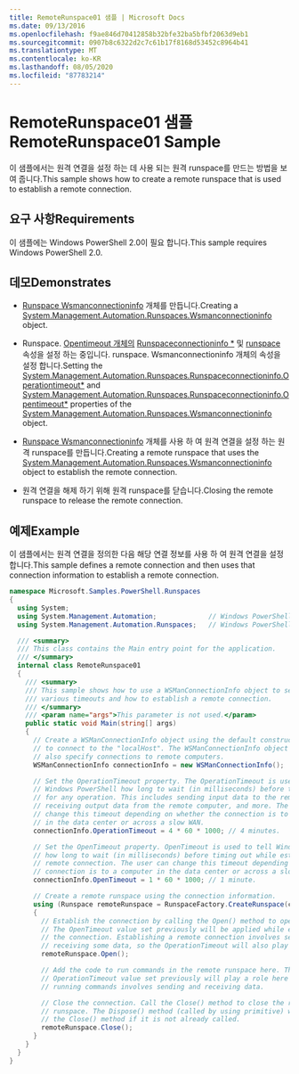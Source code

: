 ```yaml
---
title: RemoteRunspace01 샘플 | Microsoft Docs
ms.date: 09/13/2016
ms.openlocfilehash: f9ae846d70412858b32bfe32ba5bfbf2063d9eb1
ms.sourcegitcommit: 0907b8c6322d2c7c61b17f8168d53452c8964b41
ms.translationtype: MT
ms.contentlocale: ko-KR
ms.lasthandoff: 08/05/2020
ms.locfileid: "87783214"
---
```

# <a name="remoterunspace01-sample"></a><span data-ttu-id="b147f-102">RemoteRunspace01 샘플</span><span class="sxs-lookup"><span data-stu-id="b147f-102">RemoteRunspace01 Sample</span></span>

<span data-ttu-id="b147f-103">이 샘플에서는 원격 연결을 설정 하는 데 사용 되는 원격 runspace를 만드는 방법을 보여 줍니다.</span><span class="sxs-lookup"><span data-stu-id="b147f-103">This sample shows how to create a remote runspace that is used to establish a remote connection.</span></span>

## <a name="requirements"></a><span data-ttu-id="b147f-104">요구 사항</span><span class="sxs-lookup"><span data-stu-id="b147f-104">Requirements</span></span>

 <span data-ttu-id="b147f-105">이 샘플에는 Windows PowerShell 2.0이 필요 합니다.</span><span class="sxs-lookup"><span data-stu-id="b147f-105">This sample requires Windows PowerShell 2.0.</span></span>

## <a name="demonstrates"></a><span data-ttu-id="b147f-106">데모</span><span class="sxs-lookup"><span data-stu-id="b147f-106">Demonstrates</span></span>

- <span data-ttu-id="b147f-107">[Runspace Wsmanconnectioninfo](/dotnet/api/System.Management.Automation.Runspaces.WSManConnectionInfo) 개체를 만듭니다.</span><span class="sxs-lookup"><span data-stu-id="b147f-107">Creating a [System.Management.Automation.Runspaces.Wsmanconnectioninfo](/dotnet/api/System.Management.Automation.Runspaces.WSManConnectionInfo) object.</span></span>

- <span data-ttu-id="b147f-108">Runspace. [Opentimeout 개체의](/dotnet/api/System.Management.Automation.Runspaces.WSManConnectionInfo) [Runspaceconnectioninfo \*](/dotnet/api/System.Management.Automation.Runspaces.RunspaceConnectionInfo.OperationTimeout) 및 [runspace](/dotnet/api/System.Management.Automation.Runspaces.RunspaceConnectionInfo.OpenTimeout) 속성을 설정 하는 중입니다. runspace. Wsmanconnectioninfo 개체의 속성을 설정 합니다.</span><span class="sxs-lookup"><span data-stu-id="b147f-108">Setting the [System.Management.Automation.Runspaces.Runspaceconnectioninfo.Operationtimeout\*](/dotnet/api/System.Management.Automation.Runspaces.RunspaceConnectionInfo.OperationTimeout) and [System.Management.Automation.Runspaces.Runspaceconnectioninfo.Opentimeout\*](/dotnet/api/System.Management.Automation.Runspaces.RunspaceConnectionInfo.OpenTimeout) properties of the [System.Management.Automation.Runspaces.Wsmanconnectioninfo](/dotnet/api/System.Management.Automation.Runspaces.WSManConnectionInfo) object.</span></span>

- <span data-ttu-id="b147f-109">[Runspace Wsmanconnectioninfo](/dotnet/api/System.Management.Automation.Runspaces.WSManConnectionInfo) 개체를 사용 하 여 원격 연결을 설정 하는 원격 runspace를 만듭니다.</span><span class="sxs-lookup"><span data-stu-id="b147f-109">Creating a remote runspace that uses the [System.Management.Automation.Runspaces.Wsmanconnectioninfo](/dotnet/api/System.Management.Automation.Runspaces.WSManConnectionInfo) object to establish the remote connection.</span></span>

- <span data-ttu-id="b147f-110">원격 연결을 해제 하기 위해 원격 runspace를 닫습니다.</span><span class="sxs-lookup"><span data-stu-id="b147f-110">Closing the remote runspace to release the remote connection.</span></span>

## <a name="example"></a><span data-ttu-id="b147f-111">예제</span><span class="sxs-lookup"><span data-stu-id="b147f-111">Example</span></span>

<span data-ttu-id="b147f-112">이 샘플에서는 원격 연결을 정의한 다음 해당 연결 정보를 사용 하 여 원격 연결을 설정 합니다.</span><span class="sxs-lookup"><span data-stu-id="b147f-112">This sample defines a remote connection and then uses that connection information to establish a remote connection.</span></span>

```csharp
namespace Microsoft.Samples.PowerShell.Runspaces
{
  using System;
  using System.Management.Automation;             // Windows PowerShell namespace.
  using System.Management.Automation.Runspaces;   // Windows PowerShell namespace.

  /// <summary>
  /// This class contains the Main entry point for the application.
  /// </summary>
  internal class RemoteRunspace01
  {
    /// <summary>
    /// This sample shows how to use a WSManConnectionInfo object to set
    /// various timeouts and how to establish a remote connection.
    /// </summary>
    /// <param name="args">This parameter is not used.</param>
    public static void Main(string[] args)
    {
      // Create a WSManConnectionInfo object using the default constructor
      // to connect to the "localHost". The WSManConnectionInfo object can
      // also specify connections to remote computers.
      WSManConnectionInfo connectionInfo = new WSManConnectionInfo();

      // Set the OperationTimeout property. The OperationTimeout is used to tell
      // Windows PowerShell how long to wait (in milliseconds) before timing out
      // for any operation. This includes sending input data to the remote computer,
      // receiving output data from the remote computer, and more. The user can
      // change this timeout depending on whether the connection is to a computer
      // in the data center or across a slow WAN.
      connectionInfo.OperationTimeout = 4 * 60 * 1000; // 4 minutes.

      // Set the OpenTimeout property. OpenTimeout is used to tell Windows PowerShell
      // how long to wait (in milliseconds) before timing out while establishing a
      // remote connection. The user can change this timeout depending on whether the
      // connection is to a computer in the data center or across a slow WAN.
      connectionInfo.OpenTimeout = 1 * 60 * 1000; // 1 minute.

      // Create a remote runspace using the connection information.
      using (Runspace remoteRunspace = RunspaceFactory.CreateRunspace(connectionInfo))
      {
        // Establish the connection by calling the Open() method to open the runspace.
        // The OpenTimeout value set previously will be applied while establishing
        // the connection. Establishing a remote connection involves sending and
        // receiving some data, so the OperationTimeout will also play a role in this process.
        remoteRunspace.Open();

        // Add the code to run commands in the remote runspace here. The
        // OperationTimeout value set previously will play a role here because
        // running commands involves sending and receiving data.

        // Close the connection. Call the Close() method to close the remote
        // runspace. The Dispose() method (called by using primitive) will call
        // the Close() method if it is not already called.
        remoteRunspace.Close();
      }
    }
  }
}
```
